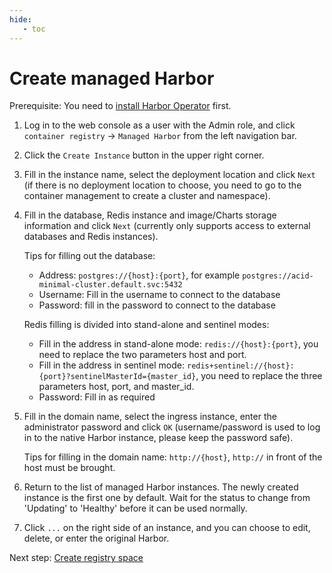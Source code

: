 ```yaml
---
hide:
   - toc
---
```


# Create managed Harbor

Prerequisite: You need to [install Harbor Operator](./operator.md) first.

1. Log in to the web console as a user with the Admin role, and click `container registry` -> `Managed Harbor` from the left navigation bar.

     

1. Click the `Create Instance` button in the upper right corner.

     

1. Fill in the instance name, select the deployment location and click `Next` (if there is no deployment location to choose, you need to go to the container management to create a cluster and namespace).

     

1. Fill in the database, Redis instance and image/Charts storage information and click `Next` (currently only supports access to external databases and Redis instances).

     Tips for filling out the database:

     - Address: `postgres://{host}:{port}`, for example `postgres://acid-minimal-cluster.default.svc:5432`
     - Username: Fill in the username to connect to the database
     - Password: fill in the password to connect to the database

     Redis filling is divided into stand-alone and sentinel modes:

     - Fill in the address in stand-alone mode: `redis://{host}:{port}`, you need to replace the two parameters host and port.
     - Fill in the address in sentinel mode: `redis+sentinel://{host}:{port}?sentinelMasterId={master_id}`, you need to replace the three parameters host, port, and master_id.
     - Password: Fill in as required

     

1. Fill in the domain name, select the ingress instance, enter the administrator password and click `OK` (username/password is used to log in to the native Harbor instance, please keep the password safe).

     Tips for filling in the domain name: `http://{host}`, `http://` in front of the host must be brought.

     

1. Return to the list of managed Harbor instances. The newly created instance is the first one by default. Wait for the status to change from 'Updating' to 'Healthy' before it can be used normally.

     

1. Click `...` on the right side of an instance, and you can choose to edit, delete, or enter the original Harbor.

     

Next step: [Create registry space](../integrate/create-space.md)